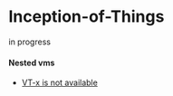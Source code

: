# Inception-of-Things
in progress


#### Nested vms
- [VT-x is not available](https://www.youtube.com/watch?v=JMT2qimIL9Q)